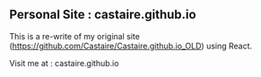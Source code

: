 ## Personal Site : castaire.github.io

This is a re-write of my original site (https://github.com/Castaire/Castaire.github.io_OLD) using React. 

Visit me at : castaire.github.io
